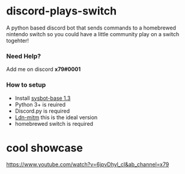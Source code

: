 # discord-plays-switch
A python based discord bot that sends commands to a homebrewed nintendo switch so you could have a little community play on a switch togehter!

### Need Help?
Add me on discord **x79#0001**

### How to setup
* Install [sysbot-base 1.3](https://github.com/olliz0r/sys-botbase/releases/tag/v1.3)
* Python 3+ is reuired
* Discord.py is required
* [Ldn-mitm](https://cdn.discordapp.com/attachments/679118895378071568/752723115594743858/ldn_mitm_ams_0_14_2_plus_crashfix.zip) this is the ideal version
* homebrewed switch is required
# cool showcase
https://www.youtube.com/watch?v=6jpvDhyl_cI&ab_channel=x79
